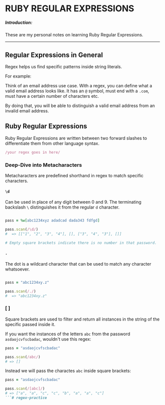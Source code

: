 # RUBY REGULAR EXPRESSIONS

##### Introduction:
These are my personal notes on learning Ruby Regular Expressions.

<hr>

## Regular Expressions in General

Regex helps us find specific patterns inside string literals. 

For example:

Think of an email address use case. With a regex, you can define what a valid email address looks like. It has an `@` symbol, must end with a `.com`, must have a certain number of characters etc.

By doing that, you will be able to distinguish a valid email address from an invalid email address.

## Ruby Regular Expressions

Ruby Regular Expressions are written between two forward slashes to differentiate them from other language syntax.

```ruby
/your regex goes in here/
```

### Deep-Dive into Metacharacters

Metacharacters are predefined shorthand in regex to match specific characters.

#### `\d`
Can be used in place of any digit between 0 and 9.
The terminating backslash `\` distinguishes it from the regular `d` character.

```ruby

pass = %w[abc1234xyz adadcad dada343 fdfgd]

pass.scan(/\d/)
#  => [["1", "2", "3", "4"], [], ["3", "4", "3"], []]

# Empty square brackets indicate there is no number in that password.
```

#### `.`
The dot is a wildcard character that can be used to match any character whatsoever.

```ruby

pass = "abc1234xy.z"

pass.scan(/./)
#  => "abc1234xy.z"
```

### [ ]

Square brackets are used to filter and return all instances in the string of the specific passed inside it.

If you want the instances of the letters `abc` from the password `asdaojcvfscbadac`, wouldn't use this regex:

```ruby
pass = "asdaojcvfscbadac"

pass.scan(/abc/)
# => []
```

Instead we will pass the charactes `abc` inside square brackets:

```ruby
pass = "asdaojcvfscbadac"

pass.scan(/[abc]/)
# => ["a", "a", "c", "c", "b", "a", "a", "c"]
```# regex-practice

